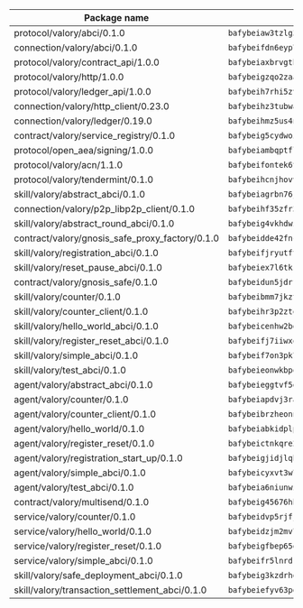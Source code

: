 | Package name                                                  | Package hash                                                  |
| ------------------------------------------------------------- | ------------------------------------------------------------- |
| protocol/valory/abci/0.1.0                                    | `bafybeiaw3tzlg3rkvnn5fcufblktmfwngmxugn4yo7pyjp76zz6aqtqcay` |
| connection/valory/abci/0.1.0                                  | `bafybeifdn6eyp7tw3pemycnuuh7e6iairmkdpsohjg2coyxkcmjwfpqavm` |
| protocol/valory/contract_api/1.0.0                            | `bafybeiaxbrvgtbdrh4lslskuxyp4awyr4whcx3nqq5yrr6vimzsxg5dy64` |
| protocol/valory/http/1.0.0                                    | `bafybeigzqo2zaakcjtzzsm6dh4x73v72xg6ctk6muyp5uq5ueb7y34fbxy` |
| protocol/valory/ledger_api/1.0.0                              | `bafybeih7rhi5zvfvwakx5ifgxsz2cfipeecsh7bm3gnudjxtvhrygpcftq` |
| connection/valory/http_client/0.23.0                          | `bafybeihz3tubwado7j3wlivndzzuj3c6fdsp4ra5r3nqixn3ufawzo3wii` |
| connection/valory/ledger/0.19.0                               | `bafybeihmz5us4ntmzvgikpkx4tththrl7zvou4uiebvletdeliidiuhi6m` |
| contract/valory/service_registry/0.1.0                        | `bafybeig5cydwoi7laokvhrlaj5qzdqcrloaldescakjnk7d7xvxveepzne` |
| protocol/open_aea/signing/1.0.0                               | `bafybeiambqptflge33eemdhis2whik67hjplfnqwieoa6wblzlaf7vuo44` |
| protocol/valory/acn/1.1.0                                     | `bafybeifontek6tvaecatoauiule3j3id6xoktpjubvuqi3h2jkzqg7zh7a` |
| protocol/valory/tendermint/0.1.0                              | `bafybeihcnjhovvyyfbkuw5sjyfx2lfd4soeocfqzxz54g67333m6nk5gxq` |
| skill/valory/abstract_abci/0.1.0                              | `bafybeiagrbn76jal52v2egtuwelcam3e2huzc6pwjtux2dh5hktxn7em3y` |
| connection/valory/p2p_libp2p_client/0.1.0                     | `bafybeihf35zfr35qsvfte4vbi7njvuzfx4httysw7owmlux53gvxh2or54` |
| skill/valory/abstract_round_abci/0.1.0                        | `bafybeig4vkhdwibkmphs4gh3mgygtw465g7cx3vdhox2w7qaa7ng3yesdq` |
| contract/valory/gnosis_safe_proxy_factory/0.1.0               | `bafybeidde42fncwdgkwcuztot2hx7s7qkfusmujplvvwljeylyavrgomcy` |
| skill/valory/registration_abci/0.1.0                          | `bafybeifjryutftrcgw2o42rynbo647krz6d6igxsdgvmekkrosdydg7cqm` |
| skill/valory/reset_pause_abci/0.1.0                           | `bafybeiex7l6tksv3huipbqmojkjof3a3svovo6rswd5w522siafienvexm` |
| contract/valory/gnosis_safe/0.1.0                             | `bafybeidun5jdrffmzpr7hquuxzfyx3nkcevaxac6cci3oyjyh72ebbrwyi` |
| skill/valory/counter/0.1.0                                    | `bafybeibmm7jkzt3wkverlhjpveob3pj7qbvd4mdasffubcfpy454koeaqq` |
| skill/valory/counter_client/0.1.0                             | `bafybeihr3p2ztqpbgzuo4xi7gwq4hjcc3khibirritnxkajaugshlzxjke` |
| skill/valory/hello_world_abci/0.1.0                           | `bafybeicenhw2bd7om2sekpt5zt3htghrfqnccanovjeo5qb35qwwenkkpy` |
| skill/valory/register_reset_abci/0.1.0                        | `bafybeifj7iiwxqhny7g44ydcbanqw7wnemxm2b4clsd4o2fb5oog3nct2q` |
| skill/valory/simple_abci/0.1.0                                | `bafybeif7on3pk7hehcp65tbpyz6vploi7yxtvkrdijsyxzl5jlapckxbsu` |
| skill/valory/test_abci/0.1.0                                  | `bafybeieonwkbpokkcpknt3fpikhdubdxeuqtb7d6hajybf4jjgijykwt3m` |
| agent/valory/abstract_abci/0.1.0                              | `bafybeieggtvf5glvsntajn4xb2jh7due4nfswttubiq72gfailopahmlnq` |
| agent/valory/counter/0.1.0                                    | `bafybeiapdvj3rak3shoj24bml3nunptzd77uqvi7yymml2gcjbfsrtqm2y` |
| agent/valory/counter_client/0.1.0                             | `bafybeibrzheonnpbkihtov7e45yhs5azgo57k5ogxnykucpyv6sprufb7m` |
| agent/valory/hello_world/0.1.0                                | `bafybeiabkidplpimiu2hzpmrdntz67ipy7dbb2r3pxjclvvr6coihqgyuu` |
| agent/valory/register_reset/0.1.0                             | `bafybeictnkqre2lk3tcox2bq4wg73vhe7c74ziccnkujsfyyazw34qryqa` |
| agent/valory/registration_start_up/0.1.0                      | `bafybeigjidjlqbkwqvvn5s4pi22c7bhlw3rrpdabeqhxv6g33tragts7ei` |
| agent/valory/simple_abci/0.1.0                                | `bafybeicyxvt3w7hjtckkqvewtredda6cyfwyg7rz7eff3c4mgaa5oanlo4` |
| agent/valory/test_abci/0.1.0                                  | `bafybeia6niunwia7trbzln3kwzirfy3spptrftx27tqhippc5754ei3mky` |
| contract/valory/multisend/0.1.0                               | `bafybeig45676hbh4c3p3mujrrskxgxww4cxdyyginlg5rmmav6orv4gtya` |
| service/valory/counter/0.1.0                                  | `bafybeidvp5rjfjpq7ggrkh46ry4ixlh7heky2pizmorrmq4g47abixr6ca` |
| service/valory/hello_world/0.1.0                              | `bafybeidzjm2mv7ss2y2efrke3cyocbvkgs64ronv5y35atwg3h3zhjo3cu` |
| service/valory/register_reset/0.1.0                           | `bafybeigfbep65glcw4nxqxixzdf42fcuhtr7zne55exad2wlwru4xnljny` |
| service/valory/simple_abci/0.1.0                              | `bafybeifr5lnrdkhcegkrrmzzgzdsmdppt4j3ul6627d2kzhadwhmcx2jbi` |
| skill/valory/safe_deployment_abci/0.1.0                       | `bafybeig3kzdrhge3ieuys6x4gucqkpqys3nfgd53ug24w733rcz3rq3gbq` |
| skill/valory/transaction_settlement_abci/0.1.0                | `bafybeiefyv63pgpxq7tcrtkrfjyqtxfewmxj3kptnssh4x3peffrk3inxm` |
